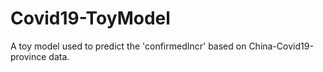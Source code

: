 # Covid19-ToyModel
A toy model used to predict the 'confirmedIncr' based on China-Covid19-province data.
